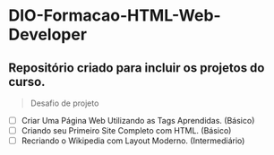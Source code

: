 # DIO-Formacao-HTML-Web-Developer

## Repositório criado para incluir os projetos do curso.


> Desafio de projeto

- [ ] Criar Uma Página Web Utilizando as Tags Aprendidas. (Básico)
- [ ] Criando seu Primeiro Site Completo com HTML. (Básico)
- [ ] Recriando o Wikipedia com Layout Moderno. (Intermediário)
